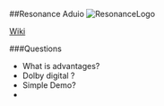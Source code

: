 
##Resonance Aduio
![ResonanceLogo](\Images\ResonanceLogo.png)

[Wiki](https://resonance-audio.github.io/resonance-audio/)

###Questions
- What is advantages?
- Dolby digital ?
- Simple Demo?
- 
